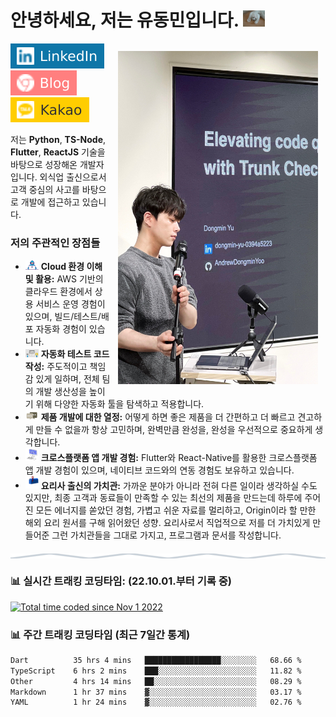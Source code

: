 <h1> 안녕하세요, 저는 유동민입니다. <img src="assets/greeting-cat.gif" width="35" alt=""> </h1>
<img src="assets/presentation.jpeg" width="320" height="533" style="margin: 12px;" align="right" alt="" />

[![Linkedin Badge](assets/linked-in.svg)](https://www.linkedin.com/in/dongmin-yu-0394a5223/)
[![DevBlog Badge](assets/tistory-blog.svg)](https://cat-minzzi.tistory.com/)
[![KakaoTalk Badge](assets/kakao-talk.svg)](https://open.kakao.com/o/suc69eLe)

저는 **Python**, **TS-Node**, **Flutter**, **ReactJS** 기술을 바탕으로 성장해온 개발자입니다. 외식업 출신으로서 고객 중심의 사고를 바탕으로 개발에 접근하고 있습니다.

### 저의 주관적인 장점들

- <img src="assets/developer.gif" width="21" alt="" /> **Cloud 환경 이해 및 활용:** AWS 기반의 클라우드 환경에서 상용 서비스 운영 경험이 있으며, 빌드/테스트/배포 자동화 경험이 있습니다.
- <img src="assets/lightning.gif" width="21" alt="" /> **자동화 테스트 코드 작성:** 주도적이고 책임감 있게 일하며, 전체 팀의 개발 생산성을 높이기 위해 다양한 자동화 툴을 탐색하고 적용합니다.
- <img src="assets/message.gif" width="21" alt="" /> **제품 개발에 대한 열정:** 어떻게 하면 좋은 제품을 더 간편하고 더 빠르고 견고하게 만들 수 없을까 항상 고민하며, 완벽만큼 완성을, 완성을 우선적으로 중요하게 생각합니다.
- <img src="assets/laptop.gif" width="21" alt="" /> **크로스플랫폼 앱 개발 경험:** Flutter와 React-Native를 활용한 크로스플랫폼 앱 개발 경험이 있으며, 네이티브 코드와의 연동 경험도 보유하고 있습니다.
- <img src="assets/letterbox.gif" width="21" alt="" /> **요리사 출신의 가치관:** 가까운 분야가 아니라 전혀 다른 일이라 생각하실 수도 있지만, 최종 고객과 동료들이 만족할 수 있는 최선의 제품을 만드는데 하루에 주어진 모든 에너지를 쏟았던 경험, 가볍고 쉬운 자료를 멀리하고, Origin이라 할 만한 해외 요리 원서를 구해 읽어왔던 성향. 요리사로서 직업적으로 저를 더 가치있게 만들어준 그런 가치관들을 그대로 가지고, 프로그램과 문서를 작성합니다.

<img src="assets/divider.svg" style="display:block;margin:20px auto;" width="100%" height="8" align="center" alt=""/>

### 📊 실시간 트래킹 코딩타임: (22.10.01.부터 기록 중)

[![Total time coded since Nov 1 2022](https://wakatime.com/badge/user/9950e5aa-6874-4666-96a4-97dc4da0c644.svg?style=for-the-badge)](https://wakatime.com/@9950e5aa-6874-4666-96a4-97dc4da0c644)

### 📊 주간 트래킹 코딩타임 (최근 7일간 통계)

<!--START_SECTION:waka-->

```txt
Dart          35 hrs 4 mins   █████████████████░░░░░░░░   68.66 %
TypeScript    6 hrs 2 mins    ███░░░░░░░░░░░░░░░░░░░░░░   11.82 %
Other         4 hrs 14 mins   ██░░░░░░░░░░░░░░░░░░░░░░░   08.29 %
Markdown      1 hr 37 mins    ▓░░░░░░░░░░░░░░░░░░░░░░░░   03.17 %
YAML          1 hr 24 mins    ▓░░░░░░░░░░░░░░░░░░░░░░░░   02.76 %
```

<!--END_SECTION:waka-->
